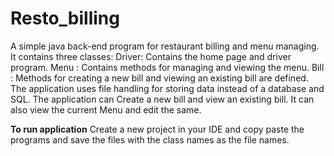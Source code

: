 # Resto_billing
A simple java back-end program for restaurant billing and menu managing.
It contains three classes:
  Driver: Contains the home page and driver program.
  Menu : Contains methods for managing and viewing the menu.
  Bill : Methods for creating a new bill and viewing an existing bill are defined.
The application uses file handling for storing data instead of a database and SQL.
The application can Create a new bill and view an existing bill.
It can also view the current Menu and edit the same.

**To run application**
Create a new project in your IDE and copy paste the programs and save the files with the class names as the file names.
